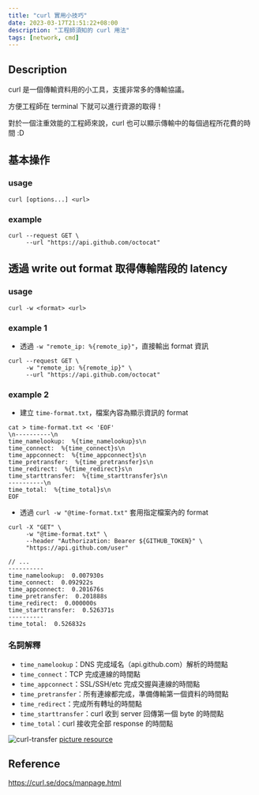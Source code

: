```yaml
---
title: "curl 實用小技巧"
date: 2023-03-17T21:51:22+08:00
description: "工程師須知的 curl 用法"
tags: [network, cmd]
---
```

## Description

curl 是一個傳輸資料用的小工具，支援非常多的傳輸協議。

方便工程師在 terminal 下就可以進行資源的取得！

對於一個注重效能的工程師來說，curl 也可以顯示傳輸中的每個過程所花費的時間 :D

## 基本操作

### usage

```shell
curl [options...] <url>
```

### example

```shell
curl --request GET \
     --url "https://api.github.com/octocat"
```

## 透過 write out format 取得傳輸階段的 latency

### usage

```shell
curl -w <format> <url>
```

### example 1

- 透過 `-w "remote_ip: %{remote_ip}"`，直接輸出 format 資訊

```shell
curl --request GET \
     -w "remote_ip: %{remote_ip}" \
     --url "https://api.github.com/octocat"
```

### example 2

- 建立 `time-format.txt`，檔案內容為顯示資訊的 format

```shell
cat > time-format.txt << 'EOF'
\n----------\n
time_namelookup:  %{time_namelookup}s\n
time_connect:  %{time_connect}s\n
time_appconnect:  %{time_appconnect}s\n
time_pretransfer:  %{time_pretransfer}s\n
time_redirect:  %{time_redirect}s\n
time_starttransfer:  %{time_starttransfer}s\n
----------\n
time_total:  %{time_total}s\n
EOF
```

- 透過 `curl -w "@time-format.txt"` 套用指定檔案內的 format

```shell
curl -X "GET" \
     -w "@time-format.txt" \
     --header "Authorization: Bearer ${GITHUB_TOKEN}" \
     "https://api.github.com/user"

// ...
----------
time_namelookup:  0.007930s
time_connect:  0.092922s
time_appconnect:  0.201676s
time_pretransfer:  0.201888s
time_redirect:  0.000000s
time_starttransfer:  0.526371s
----------
time_total:  0.526832s

```

### 名詞解釋

- `time_namelookup`：DNS 完成域名（api.github.com）解析的時間點
- `time_connect`：TCP 完成連線的時間點
- `time_appconnect`：SSL/SSH/etc 完成交握與連線的時間點
- `time_pretransfer`：所有連線都完成，準備傳輸第一個資料的時間點
- `time_redirect`：完成所有轉址的時間點
- `time_starttransfer`：curl 收到 server 回傳第一個 byte 的時間點
- `time_total`：curl 接收完全部 response 的時間點

![curl-transfer](/blog/images/curl-transfer.png)
[picture resource](https://blog.cloudflare.com/a-question-of-timing/#timing-with-curl)

## Reference

<https://curl.se/docs/manpage.html>
